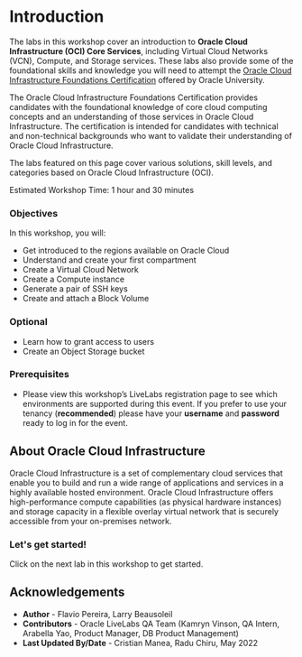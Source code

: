 # Introduction

The labs in this workshop cover an introduction to **Oracle Cloud Infrastructure (OCI) Core Services**, including Virtual Cloud Networks (VCN), Compute, and Storage services. These labs also provide some of the foundational skills and knowledge you will need to attempt the [Oracle Cloud Infrastructure Foundations Certification](https://learn.oracle.com/ols/learning-path/become-an-oci-foundation-associate/35644/98057) offered by Oracle University.

The Oracle Cloud Infrastructure Foundations Certification provides candidates with the foundational knowledge of core cloud computing concepts and an understanding of those services in Oracle Cloud Infrastructure. The certification is intended for candidates with technical and non-technical backgrounds who want to validate their understanding of Oracle Cloud Infrastructure.

The labs featured on this page cover various solutions, skill levels, and categories based on Oracle Cloud Infrastructure (OCI).

Estimated Workshop Time: 1 hour and 30 minutes

### Objectives
In this workshop, you will:
- Get introduced to the regions available on Oracle Cloud
- Understand and create your first compartment
- Create a Virtual Cloud Network
- Create a Compute instance
- Generate a pair of SSH keys
- Create and attach a Block Volume

### Optional
 - Learn how to grant access to users
 - Create an Object Storage bucket


### Prerequisites


* Please view this workshop’s LiveLabs registration page to see which environments are supported during this event. 
If you prefer to use your tenancy (**recommended**) please have your **username** and **password** ready to log in for the event.








## About Oracle Cloud Infrastructure

Oracle Cloud Infrastructure is a set of complementary cloud services that enable you to build and run a wide range of applications and services in a highly available hosted environment. Oracle Cloud Infrastructure offers high-performance compute capabilities (as physical hardware instances) and storage capacity in a flexible overlay virtual network that is securely accessible from your on-premises network.


### Let's get started!

Click on the next lab in this workshop to get started.

## Acknowledgements

- **Author** - Flavio Pereira, Larry Beausoleil
- **Contributors** - Oracle LiveLabs QA Team (Kamryn Vinson, QA Intern, Arabella Yao, Product Manager, DB Product Management)
- **Last Updated By/Date** - Cristian Manea, Radu Chiru, May 2022


